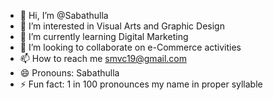 - 👋 Hi, I’m @Sabathulla
- 👀 I’m interested in Visual Arts and Graphic Design
- 🌱 I’m currently learning Digital Marketing
- 💞️ I’m looking to collaborate on e-Commerce activities
- 📫 How to reach me smvc19@gmail.com
- 😄 Pronouns: Sabathulla
- ⚡ Fun fact: 1 in 100 pronounces my name in proper syllable
<!---
Sabathulla/Sabathulla is a ✨ special ✨ repository because its `README.md` (this file) appears on your GitHub profile.
You can click the Preview link to take a look at your changes.
--->
